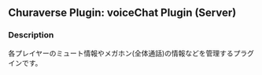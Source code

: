 ## Churaverse Plugin: voiceChat Plugin (Server)

### Description

各プレイヤーのミュート情報やメガホン(全体通話)の情報などを管理するプラグインです。